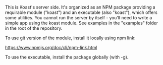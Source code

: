 This is Koast's server side. It's organized as an NPM package providing a
requirable module ("koast") and an executable (also "koast"), which offers some
utilities. You cannot run the server by itself - you'll need to write a simple
app using the koast module. See examples in the "examples" folder in the root
of the repository.

To use git version of the module, install it locally using npm link:

  https://www.npmjs.org/doc/cli/npm-link.html

To use the executable, install the package globally (with -g).

